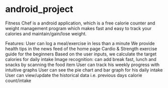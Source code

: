 # android_project

Fitness Chef is a android application, which is a free calorie counter and weight management program which makes fast and easy to track your calories and maintain/gain/lose weight.

Features:
User can log a meal/exercise in less than a minute
We provide health tips in the news feed of the home page
Cardio & Strength exercise guide for the beginners
Based on the user inputs, we calculate the target calories for daily intake
Image recognition: can add break fast, lunch and snacks by scanning the food item
User can track his weekly progress with intuitive graphs
User can see the pie chart and bar graph for his daily intake
User can view/update the historical data i.e. previous days calorie count/intake 
